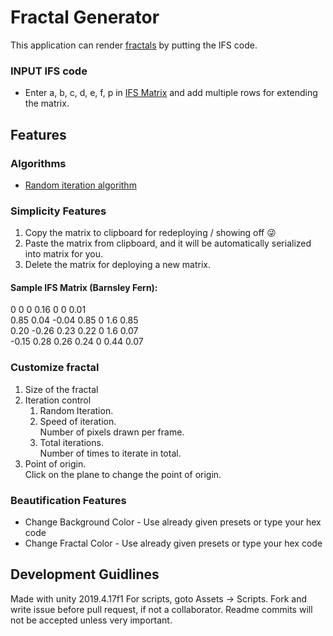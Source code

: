 # Fractal Generator
This application can render [fractals](https://en.wikipedia.org/wiki/Fractal) by putting the IFS code.

### INPUT IFS code
- Enter a, b, c, d, e, f, p in [IFS Matrix](https://en.wikipedia.org/wiki/Iterated_function_system) and add multiple rows for extending the matrix.

## Features

### Algorithms
* [Random iteration algorithm](https://en.wikipedia.org/wiki/Randomized_algorithm)

### Simplicity Features
1. Copy the matrix to clipboard for redeploying / showing off :stuck_out_tongue_winking_eye:
1. Paste the matrix from clipboard, and it will be automatically serialized into matrix for you.
1. Delete the matrix for deploying a new matrix. </br>

#### <b> Sample IFS Matrix (Barnsley Fern): </b><br>
0 0 0 0.16 0 0 0.01 <br>
0.85 0.04 -0.04 0.85 0 1.6 0.85 <br>
0.20 -0.26 0.23 0.22 0 1.6 0.07 <br>
-0.15 0.28 0.26 0.24 0 0.44 0.07

### Customize fractal
1. Size of the fractal
1. Iteration control
   1. Random Iteration.
   1. Speed of iteration. <br>
   Number of pixels drawn per frame.
   1. Total iterations. <br>
   Number of times to iterate in total.
1. Point of origin. <br>
Click on the plane to change the point of origin.

### Beautification Features
- Change Background Color - Use already given presets or type your hex code
- Change Fractal Color - Use already given presets or type your hex code

## Development Guidlines
Made with unity 2019.4.17f1
For scripts, goto Assets -> Scripts.
Fork and write issue before pull request, if not a collaborator.
Readme commits will not be accepted unless very important.
